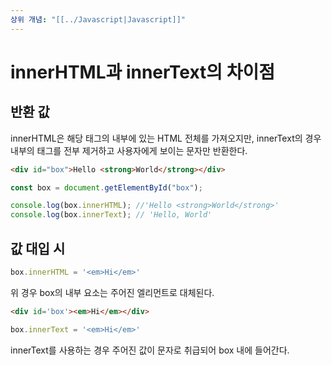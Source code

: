```yaml
---
상위 개념: "[[../Javascript|Javascript]]"
---
```

# innerHTML과 innerText의 차이점

## 반환 값
innerHTML은 해당 태그의 내부에 있는 HTML 전체를 가져오지만, innerText의 경우 내부의 태그를 전부 제거하고 사용자에게 보이는 문자만 반환한다.

```html
<div id="box">Hello <strong>World</strong></div>
```

```javascript
const box = document.getElementById("box");

console.log(box.innerHTML); //'Hello <strong>World</strong>'
console.log(box.innerText); // 'Hello, World'
```

## 값 대입 시
```javascript
box.innerHTML = '<em>Hi</em>'
```
위 경우 box의 내부 요소는 주어진 엘리먼트로 대체된다.
```html
<div id='box'><em>Hi</em></div>

```

```javascript
box.innerText = '<em>Hi</em>'
```
innerText를 사용하는 경우 주어진 값이 문자로 취급되어 box 내에 들어간다.